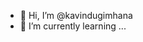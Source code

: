 - 👋 Hi, I’m @kavindugimhana
- 🌱 I’m currently learning ...

<!---
kavindugimhana/kavindugimhana is a ✨ special ✨ repository because its `README.md` (this file) appears on your GitHub profile.
You can click the Preview link to take a look at your changes.
--->
